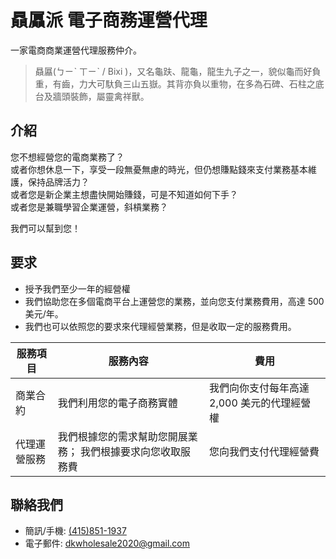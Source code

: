 # 贔屭派 電子商務運營代理

一家電商商業運營代理服務仲介。

> 贔屭(ㄅㄧˋ ㄒㄧˋ / Bixi )，又名龜趺、龍龜，龍生九子之一，貌似龜而好負重，有齒，力大可馱負三山五嶽。其背亦負以重物，在多為石碑、石柱之底台及牆頭裝飾，屬靈禽祥獸。

## 介紹

您不想經營您的電商業務了？  
或者你想休息一下，享受一段無憂無慮的時光，但仍想賺點錢來支付業務基本維護，保持品牌活力？  
或者您是新企業主想盡快開始賺錢，可是不知道如何下手？  
或者您是兼職學習企業運營，斜槓業務？  
  
我們可以幫到您！  

## 要求

* 授予我們至少一年的經營權
* 我們協助您在多個電商平台上運營您的業務，並向您支付業務費用，高達 500 美元/年。
* 我們也可以依照您的要求來代理經營業務，但是收取一定的服務費用。

| 服務項目 | 服務內容 | 費用 |
| --- | --- | --- |
| 商業合約 | 我們利用您的電子商務實體 | 我們向你支付每年高達 2,000 美元的代理經營權 |
| 代理運營服務 | 我們根據您的需求幫助您開展業務； 我們根據要求向您收取服務費 | 您向我們支付代理經營費 |

## 聯絡我們

* 簡訊/手機: [(415)851-1937](tel:4158511937)
* 電子郵件: [dkwholesale2020@gmail.com](mailto:dkwholesale2020@gmail.com)
